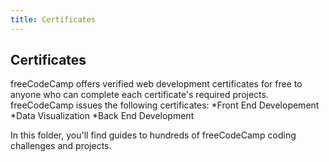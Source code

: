 ```yaml
---
title: Certificates
---
```

## Certificates

freeCodeCamp offers verified web development certificates for free to anyone who can complete each certificate's required projects. freeCodeCamp issues the following certificates:
*Front End Developement
*Data Visualization
*Back End Development

In this folder, you'll find guides to hundreds of freeCodeCamp coding challenges and projects.

